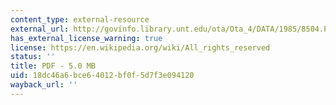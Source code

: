 ```yaml
---
content_type: external-resource
external_url: http://govinfo.library.unt.edu/ota/Ota_4/DATA/1985/8504.PDF
has_external_license_warning: true
license: https://en.wikipedia.org/wiki/All_rights_reserved
status: ''
title: PDF - 5.0 MB
uid: 18dc46a6-bce6-4012-bf0f-5d7f3e094120
wayback_url: ''
---
```

